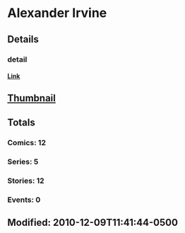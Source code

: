 # Alexander  Irvine 
## Details
### detail
#### [Link](http://marvel.com/comics/creators/1139/alexander_irvine?utm_campaign=apiRef&utm_source=225578a89fc76f3d20fbffda5d17a88d)
## [Thumbnail](http://i.annihil.us/u/prod/marvel/i/mg/8/40/4bb44b0d1a065.jpg)
## Totals
### Comics: 12
### Series: 5
### Stories: 12
### Events: 0
## Modified: 2010-12-09T11:41:44-0500